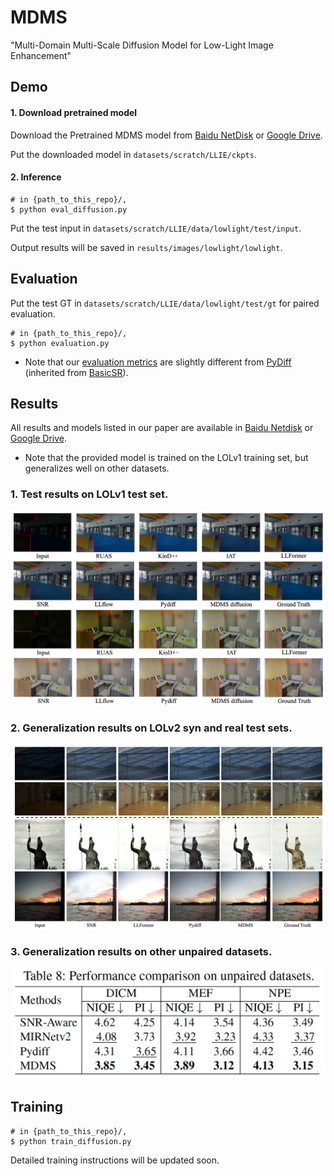 # MDMS
"Multi-Domain Multi-Scale Diffusion Model for Low-Light Image Enhancement"

## Demo
#### 1. Download pretrained model

Download the Pretrained MDMS model from [Baidu NetDisk]([https://pan.baidu.com/s/1J8rrUW8K0Cw2L94sgMI-vQ](https://pan.baidu.com/s/1O8hOVflnLGLSLP07nXp_sg?pwd=zftu)) or [Google Drive](https://pan.baidu.com/s/1O8hOVflnLGLSLP07nXp_sg?pwd=zftu).

Put the downloaded model in `datasets/scratch/LLIE/ckpts`.


#### 2. Inference
```
# in {path_to_this_repo}/,
$ python eval_diffusion.py
```
Put the test input in `datasets/scratch/LLIE/data/lowlight/test/input`.

Output results will be saved in `results/images/lowlight/lowlight`.

## Evaluation

Put the test GT in `datasets/scratch/LLIE/data/lowlight/test/gt` for paired evaluation.

```
# in {path_to_this_repo}/,
$ python evaluation.py
```
* Note that our [evaluation metrics](https://github.com/Oli-iver/MDMS/blob/main/evaluation.py) are slightly different from [PyDiff](https://github.com/limuloo/PyDIff) (inherited from [BasicSR](https://github.com/XPixelGroup/BasicSR)).

## Results
All results and models listed in our paper are available in [Baidu Netdisk](https://pan.baidu.com/s/1O8hOVflnLGLSLP07nXp_sg?pwd=zftu) or [Google Drive](https://pan.baidu.com/s/1O8hOVflnLGLSLP07nXp_sg?pwd=zftu).

* Note that the provided model is trained on the LOLv1 training set, but generalizes well on other datasets. 

### 1. Test results on LOLv1 test set.
![All text](https://github.com/Oli-iver/MDMS/blob/main/figs/v1.png)

### 2. Generalization results on LOLv2 syn and real test sets.
![All text](https://github.com/Oli-iver/MDMS/blob/main/figs/vis.png)

### 3. Generalization results on other unpaired datasets.
![All text](https://github.com/Oli-iver/MDMS/blob/main/figs/unpaired.png)

## Training
```
# in {path_to_this_repo}/,
$ python train_diffusion.py
```
Detailed training instructions will be updated soon.

